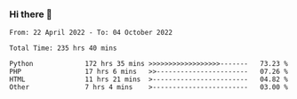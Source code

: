 ### Hi there 👋

<!--START_SECTION:waka-->

```text
From: 22 April 2022 - To: 04 October 2022

Total Time: 235 hrs 40 mins

Python             172 hrs 35 mins >>>>>>>>>>>>>>>>>>-------   73.23 %
PHP                17 hrs 6 mins   >>-----------------------   07.26 %
HTML               11 hrs 21 mins  >------------------------   04.82 %
Other              7 hrs 4 mins    >------------------------   03.00 %
```

<!--END_SECTION:waka-->

<!--
**umarfarouk98/umarfarouk98** is a ✨ _special_ ✨ repository because its `README.md` (this file) appears on your GitHub profile.

Here are some ideas to get you started:

- 🔭 I’m currently working on ...
- 🌱 I’m currently learning ...
- 👯 I’m looking to collaborate on ...
- 🤔 I’m looking for help with ...
- 💬 Ask me about ...
- 📫 How to reach me: ...
- 😄 Pronouns: ...
- ⚡ Fun fact: ...
-->
